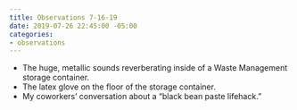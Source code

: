 ```yaml
---
title: Observations 7-16-19
date: 2019-07-26 22:45:00 -05:00
categories:
- observations
---
```


- The huge, metallic sounds reverberating inside of a Waste Management storage container.
- The latex glove on the floor of the storage container.
- My coworkers’ conversation about a “black bean paste lifehack.”
